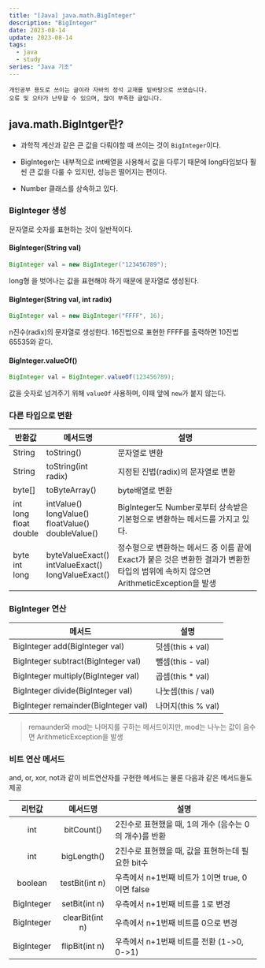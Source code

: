 ```yaml
---
title: "[Java] java.math.BigInteger"
description: "BigInteger"
date: 2023-08-14
update: 2023-08-14
tags:
  - java
  - study
series: "Java 기초"
---
```


```
개인공부 용도로 쓰이는 글이라 자바의 정석 교재를 밑바탕으로 쓰였습니다. 
오류 및 오타가 난무할 수 있으며, 많이 부족한 글입니다.
```

## java.math.BigIntger란?

- 과학적 계산과 같은 큰 값을 다뤄야할 때 쓰이는 것이 `BigInteger`이다.

- BigInteger는 내부적으로 int배열을 사용해서 값을 다루기 때문에 long타입보다 훨씬 큰 값을 다룰 수 있지만, 성능은 떨어지는 편이다. 

- Number 클래스를 상속하고 있다.

### BigInteger 생성

문자열로 숫자를 표현하는 것이 일반적이다.

#### BigInteger(String val)

```java
BigInteger val = new BigInteger("123456789");
```

long형 을 벗어나는 값을 표현해야 하기 때문에 문자열로 생성된다.

#### BigInteger(String val, int radix)

```java
BigInteger val = new BigInteger("FFFF", 16);
```

n진수(radix)의 문자열로 생성한다. 16진법으로 표현한 FFFF를 출력하면 10진법 65535와 같다.

#### BigInteger.valueOf()

```java
BigInteger val = BigInteger.valueOf(123456789);
```

값을 숫자로 넘겨주기 위해 `valueOf` 사용하며, 이때 앞에 `new`가 붙지 않는다.

### 다른 타입으로 변환

| 반환값 | 메서드명 | 설명 |
| --- | ---- | ----|
|String| toString() | 문자열로 변환 | 
|String |toString(int radix) | 지정된 진법(radix)의 문자열로 변환 |
| byte[] | toByteArray() | byte배열로 변환 |
|int<br>long<br>float<br>double | intValue()<br>longValue()<br>floatValue()<br>doubleValue() | BigInteger도 Number로부터 상속받은 기본형으로 변환하는 메서드를 가지고 있다.|
|byte<br>int<br>long | byteValueExact()<br>intValueExact()<br>longValueExact()|정수형으로 변환하는 메서드 중 이름 끝에 Exact가 붙은 것은 변환한 결과가 변환한 타입의 범위에 속하지 않으면 ArithmeticException을 발생 |

### BigInteger 연산

|메서드 | 설명 | 
| --- | --- |
|BigInteger add(BigInteger val) | 덧셈(this + val) |
|BigInteger subtract(BigInteger val) | 뺄셈(this - val) |
|BigInteger multiply(BigInteger val) | 곱셈(this * val) |
|BigInteger divide(BigInteger val) | 나눗셈(this / val) |
|BigInteger remainder(BigInteger val) | 나머지(this % val) |

> remaunder와 mod는 나머지를 구하는 메서드이지만, mod는 나누는 값이 음수면 ArithmeticException을 발생

### 비트 연산 메서드

and, or, xor, not과 같이 비트연산자를 구현한 메서드는 물론 다음과 같은 메서드들도 제공

| 리턴값 | 메서드명 | 설명 | 
| :---: | :---: | --- |
| int | bitCount() | 2진수로 표현했을 때, 1의 개수 (음수는 0의 개수)를 반환 |
| int | bigLength() | 2진수로 표현했을 때, 값을 표현하는데 필요한 bit수 |
| boolean | testBit(int n) | 우측에서 n+1번째 비트가 1이면 true, 0이면 false |
| BigInteger | setBit(int n)  | 우측에서 n+1번째 비트를 1로 변경 | 
| BigInteger | clearBit(int n) | 우측에서 n+1번째 비트를 0으로 변경 | 
| BigInteger | flipBit(int n) | 우측에서 n+1번째 비트를 전환 (1->0, 0->1)| 
